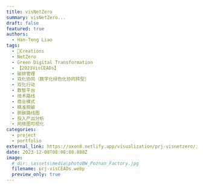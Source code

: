 ```yaml
---
title: visNetZero
summary: visNetZero...
draft: false
featured: true
authors:
  - Han-Teng Liao
tags:
  - 🚧Creations
  - NetZero
  - Green Digital Transformation
  - 【2023VisCEADs】
  - 碳排管理
  - 双化协同（数字化绿色化协同转型）
  - 双化行动
  - 数智平台
  - 技术路线
  - 商业模式
  - 精准脱碳
  - 脱碳路线图
  - 投入产出分析
  - 网络图可视化
categories:
  - project
  - portfolio
external_link: https://oxon8.netlify.app/visualization/prj-visnetzero/index.zh
date: 2023-12-08T08:08:08.888Z
image:
  # dir: \assets\media\photoBW_Poznan_Factory.jpg
  filename: prj-visCEADs.webp 
  preview_only: true
---
```


